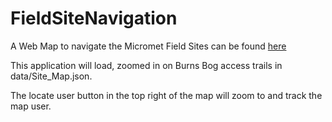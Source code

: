 # FieldSiteNavigation

A Web Map to navigate the Micromet Field Sites can be found [here](https://june-skeeter.github.io/FieldSiteNavigation/)

This application will load, zoomed in on Burns Bog access trails in data/Site_Map.json.

The locate user button in the top right of the map will zoom to and track the map user.